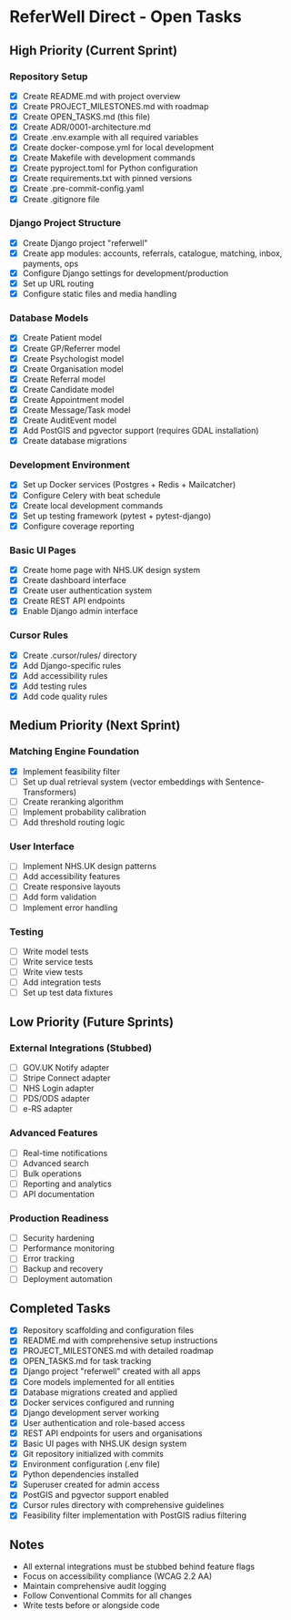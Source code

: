 # ReferWell Direct - Open Tasks

## High Priority (Current Sprint)

### Repository Setup
- [x] Create README.md with project overview
- [x] Create PROJECT_MILESTONES.md with roadmap
- [x] Create OPEN_TASKS.md (this file)
- [x] Create ADR/0001-architecture.md
- [x] Create .env.example with all required variables
- [x] Create docker-compose.yml for local development
- [x] Create Makefile with development commands
- [x] Create pyproject.toml for Python configuration
- [x] Create requirements.txt with pinned versions
- [x] Create .pre-commit-config.yaml
- [x] Create .gitignore file

### Django Project Structure
- [x] Create Django project "referwell"
- [x] Create app modules: accounts, referrals, catalogue, matching, inbox, payments, ops
- [x] Configure Django settings for development/production
- [x] Set up URL routing
- [x] Configure static files and media handling

### Database Models
- [x] Create Patient model
- [x] Create GP/Referrer model
- [x] Create Psychologist model
- [x] Create Organisation model
- [x] Create Referral model
- [x] Create Candidate model
- [x] Create Appointment model
- [x] Create Message/Task model
- [x] Create AuditEvent model
- [x] Add PostGIS and pgvector support (requires GDAL installation)
- [x] Create database migrations

### Development Environment
- [x] Set up Docker services (Postgres + Redis + Mailcatcher)
- [x] Configure Celery with beat schedule
- [x] Create local development commands
- [x] Set up testing framework (pytest + pytest-django)
- [x] Configure coverage reporting

### Basic UI Pages
- [x] Create home page with NHS.UK design system
- [x] Create dashboard interface
- [x] Create user authentication system
- [x] Create REST API endpoints
- [x] Enable Django admin interface

### Cursor Rules
- [x] Create .cursor/rules/ directory
- [x] Add Django-specific rules
- [x] Add accessibility rules
- [x] Add testing rules
- [x] Add code quality rules

## Medium Priority (Next Sprint)

### Matching Engine Foundation
- [x] Implement feasibility filter
- [ ] Set up dual retrieval system (vector embeddings with Sentence-Transformers)
- [ ] Create reranking algorithm
- [ ] Implement probability calibration
- [ ] Add threshold routing logic

### User Interface
- [ ] Implement NHS.UK design patterns
- [ ] Add accessibility features
- [ ] Create responsive layouts
- [ ] Add form validation
- [ ] Implement error handling

### Testing
- [ ] Write model tests
- [ ] Write service tests
- [ ] Write view tests
- [ ] Add integration tests
- [ ] Set up test data fixtures

## Low Priority (Future Sprints)

### External Integrations (Stubbed)
- [ ] GOV.UK Notify adapter
- [ ] Stripe Connect adapter
- [ ] NHS Login adapter
- [ ] PDS/ODS adapter
- [ ] e-RS adapter

### Advanced Features
- [ ] Real-time notifications
- [ ] Advanced search
- [ ] Bulk operations
- [ ] Reporting and analytics
- [ ] API documentation

### Production Readiness
- [ ] Security hardening
- [ ] Performance monitoring
- [ ] Error tracking
- [ ] Backup and recovery
- [ ] Deployment automation

## Completed Tasks
- [x] Repository scaffolding and configuration files
- [x] README.md with comprehensive setup instructions
- [x] PROJECT_MILESTONES.md with detailed roadmap
- [x] OPEN_TASKS.md for task tracking
- [x] Django project "referwell" created with all apps
- [x] Core models implemented for all entities
- [x] Database migrations created and applied
- [x] Docker services configured and running
- [x] Django development server working
- [x] User authentication and role-based access
- [x] REST API endpoints for users and organisations
- [x] Basic UI pages with NHS.UK design system
- [x] Git repository initialized with commits
- [x] Environment configuration (.env file)
- [x] Python dependencies installed
- [x] Superuser created for admin access
- [x] PostGIS and pgvector support enabled
- [x] Cursor rules directory with comprehensive guidelines
- [x] Feasibility filter implementation with PostGIS radius filtering

## Notes
- All external integrations must be stubbed behind feature flags
- Focus on accessibility compliance (WCAG 2.2 AA)
- Maintain comprehensive audit logging
- Follow Conventional Commits for all changes
- Write tests before or alongside code
